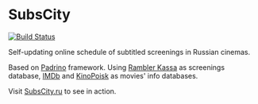 SubsCity
========

[![Build Status](https://travis-ci.org/maxdanilov/subscity.svg?branch=master)](https://travis-ci.org/maxdanilov/subscity)

Self-updating online schedule of subtitled screenings in Russian cinemas.

Based on [Padrino](http://padrinorb.com) framework.
Using [Rambler Kassa](http://kassa.rambler.ru) as screenings database, [IMDb](http://imdb.com) and [KinoPoisk](http://kinopoisk.ru) as movies' info databases.

Visit [SubsCity.ru](https://subscity.ru) to see in action.